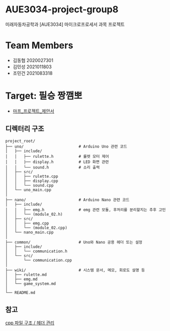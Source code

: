 # AUE3034-project-group8
미래자동차공학과 [AUE3034] 마이크로프로세서 과목 프로젝트

# Team Members
- 김동협 2020027301
- 김민성 2021011803
- 조민건 2021083318

# Target: 필승 짱깸뽀
- [마프_프로젝트_제안서](wiki/마프_프로젝트_제안서)
## 디렉터리 구조

```
project_root/
├── uno/                        # Arduino Uno 관련 코드
│   ├── include/
│   │   ├── rulette.h           # 룰렛 모터 제어
│   │   ├── display.h           # LED 화면 관련
│   │   └── sound.h             # 소리 출력
│   ├── src/
│   │   ├── rulette.cpp
│   │   ├── display.cpp
│   │   └── sound.cpp
│   └── uno_main.cpp
│
├── nano/                       # Arduino Nano 관련 코드
│   ├── include/
│   │   ├── emg.h               # emg 관련 모듈, 후처리를 분리할지는 추후 고민
│   │   └── (module_02.h)
│   ├── src/
│   │   ├── emg.cpp
│   │   └── (module_02.cpp)
│   └── nano_main.cpp
│
├── common/                     # Uno와 Nano 공용 헤더 또는 설정
│   ├── include/
│   │   └── communication.h
│   └── src/
│       └── communication.cpp
│
├── wiki/                       # 시스템 문서, 메모, 회로도 설명 등
│   ├── rulette.md
│   ├── emg.md
│   └── game_system.md
│
└── README.md
```

## 참고

[cpp 파일 구조 / 헤더 관리](wiki/cpp-header-structure.md)
